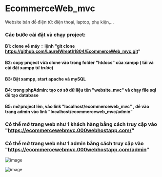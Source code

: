 # EcommerceWeb_mvc
Website bán đồ điện tử: điện thoại, laptop, phụ kiện,...
### Các bước cài đặt và chạy project:
#### B1: clone về máy = lệnh "git clone https://github.com/LaurelWreath1804/EcommerceWeb_mvc.git"
#### B2: copy project vừa clone vào trong folder "htdocs" của xampp ( tải và cài đặt xampp từ trước)
#### B3: Bật xampp, start apache và mySQL
#### B4: trong phpAdmin: tạo cơ sở dữ liệu tên "website_mvc" và chạy file sql để tạo database
#### B5: mở project lên, vào link "localhost/ecommerceweb_mvc" , để vào trang admin vào link "localhost/ecommerceweb_mvc/admin"
### Có thể mở trang web như 1 khách hàng bằng cách truy cập vào "https://ecommercewebmvc.000webhostapp.com/"
### Có thể mở trang web như 1 admin bằng cách truy cập vào "https://ecommercewebmvc.000webhostapp.com/admin"
![image](https://user-images.githubusercontent.com/93032912/179794495-23aa184b-c2e5-42dd-b93e-3fce56d6fa77.png)

![image](https://user-images.githubusercontent.com/93032912/179794816-18554bc4-3c6c-42ae-8256-7b9a371d960d.png)
